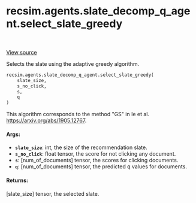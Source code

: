 <div itemscope itemtype="http://developers.google.com/ReferenceObject">
<meta itemprop="name" content="recsim.agents.slate_decomp_q_agent.select_slate_greedy" />
<meta itemprop="path" content="Stable" />
</div>

# recsim.agents.slate_decomp_q_agent.select_slate_greedy

<table class="tfo-notebook-buttons tfo-api" align="left">
</table>

<a target="_blank" href="https://github.com/google-research/recsim/tree/master/recsim//agents/slate_decomp_q_agent.py">View
source</a>

Selects the slate using the adaptive greedy algorithm.

```python
recsim.agents.slate_decomp_q_agent.select_slate_greedy(
    slate_size,
    s_no_click,
    s,
    q
)
```

<!-- Placeholder for "Used in" -->

This algorithm corresponds to the method "GS" in Ie et al.
https://arxiv.org/abs/1905.12767.

#### Args:

*   <b>`slate_size`</b>: int, the size of the recommendation slate.
*   <b>`s_no_click`</b>: float tensor, the score for not clicking any document.
*   <b>`s`</b>: [num_of_documents] tensor, the scores for clicking documents.
*   <b>`q`</b>: [num_of_documents] tensor, the predicted q values for documents.

#### Returns:

[slate_size] tensor, the selected slate.
